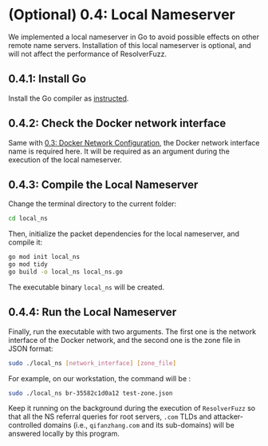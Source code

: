 # (Optional) 0.4: Local Nameserver 

We implemented a local nameserver in Go to avoid possible effects on other remote name servers. Installation of this local nameserver is optional, and will not affect the performance of ResolverFuzz. 

## 0.4.1: Install Go

Install the Go compiler as [instructed](https://go.dev/doc/install). 

## 0.4.2: Check the Docker network interface

Same with [0.3: Docker Network Configuration](https://github.com/ResolverFuzz/ResolverFuzz/tree/main?tab=readme-ov-file#03-docker-network-configuration), the Docker network interface name is required here. It will be required as an argument during the execution of the local nameserver.

## 0.4.3: Compile the Local Nameserver

Change the terminal directory to the current folder: 

```bash
cd local_ns
```

Then, initialize the packet dependencies for the local nameserver, and compile it:

```bash
go mod init local_ns
go mod tidy
go build -o local_ns local_ns.go
```

The executable binary `local_ns` will be created.

## 0.4.4: Run the Local Nameserver

Finally, run the executable with two arguments. The first one is the network interface of the Docker network, and the second one is the zone file in JSON format:

```bash
sudo ./local_ns [network_interface] [zone_file]
```

For example, on our workstation, the command will be :

```bash
sudo ./local_ns br-35582c1d0a12 test-zone.json
```

Keep it running on the background during the execution of `ResolverFuzz` so that all the NS referral queries for root servers, `.com` TLDs and attacker-controlled domains (i.e., `qifanzhang.com` and its sub-domains) will be answered locally by this program.